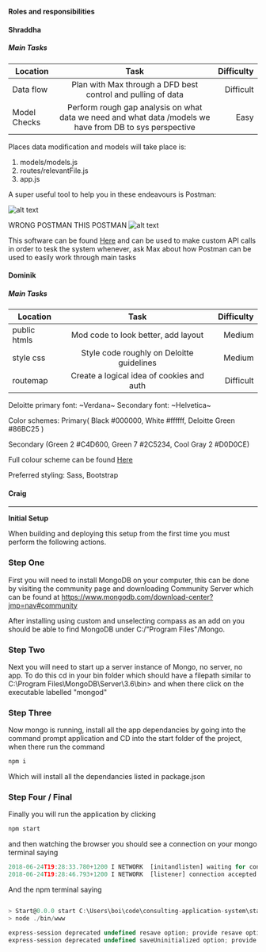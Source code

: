 **Roles and responsibilities**

#### Shraddha
##### Main Tasks
| Location        | Task                                      | Difficulty  |
| --------------- |:-----------------------------------------:| -----------:|
| Data flow       | Plan with Max through a DFD best control and pulling of data       | Difficult   |
| Model Checks       | Perform rough gap analysis on what data we need and what data /models we have from DB to sys perspective | Easy        |

Places data modification and models will take place is:
1. models/models.js
2. routes/relevantFile.js
3. app.js

A super useful tool to help you in these endeavours is Postman:


![alt text](https://4.bp.blogspot.com/-7n-CEqQTQzo/WY1vmo7ZWvI/AAAAAAAAH_Q/GQtdcYEy-hMmoNvx0d2IJ777_WTiSW1IQCEwYBhgL/s1600/Postman.jpg "Postman Pat")

WRONG POSTMAN THIS POSTMAN
![alt text](https://i1.wp.com/thecuriousdev.org/wp-content/uploads/2017/12/gI_62552_200x200_360-logo.png?fit=201%2C201&ssl=1 "Not Postman Pat")

This software can be found [Here](https://www.getpostman.com/) and can be used to make custom API calls in order to tesk the system whenever, ask Max about how Postman can be used to easily work through main tasks


#### Dominik
##### Main Tasks
| Location        | Task                                      | Difficulty  |
| --------------- |:-----------------------------------------:| -----------:|
| public htmls    | Mod code to look better, add layout       | Medium      |
| style css       | Style code roughly on Deloitte guidelines | Medium      |
| routemap        | Create a logical idea of cookies and auth | Difficult   |

Deloitte primary font:
~Verdana~
    Secondary font:
    ~Helvetica~

Color schemes:
Primary( Black #000000, White #ffffff, Deloitte Green #86BC25 )

Secondary (Green 2 #C4D600, Green 7 #2C5234, Cool Gray 2 #D0D0CE)

Full colour scheme can be found [Here](https://www2.deloitte.com/content/dam/Deloitte/sg/Documents/careers/sg-careers-deloitte-sg-50th-anniversary-art-competition-art-colour-palette.pdf)

Preferred styling:
Sass, Bootstrap

#### Craig

______________________________________________________________
**Initial Setup**

When building and deploying this setup from the first time you must perform the following actions.

### Step One
First you will need to install MongoDB on your computer, this can be done by visiting the community page and downloading Community Server which can be found at https://www.mongodb.com/download-center?jmp=nav#community

After installing using custom and unselecting compass as an add on you should be able to find MongoDB under C:/"Program Files"/Mongo.

### Step Two
Next you will need to start up a server instance of Mongo, no server, no app. To do this cd in your bin folder which should have a filepath similar to C:\Program Files\MongoDB\Server\3.6\bin> and when there click on the executable labelled "mongod"

### Step Three
Now mongo is running, install all the app dependancies by going into the command prompt application and CD into the start folder of the project, when there run the command
```javascript
npm i 
```
Which will install all the dependancies listed in package.json

### Step Four / Final
Finally you will run the application by clicking
```javascript
npm start 
```
and then watching the browser you should see a connection on your mongo terminal saying 
```javascript
2018-06-24T19:28:33.780+1200 I NETWORK  [initandlisten] waiting for connections on port 27017
2018-06-24T19:28:46.793+1200 I NETWORK  [listener] connection accepted from 127.0.0.1:51351 #1 (1 connection now open)
```
And the npm terminal saying
```javascript

> Start@0.0.0 start C:\Users\boi\code\consulting-application-system\start
> node ./bin/www

express-session deprecated undefined resave option; provide resave option app.js:25:9
express-session deprecated undefined saveUninitialized option; provide saveUninitialized option app.js:25:9
```